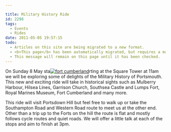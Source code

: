 ```yaml
---

title: Military History Ride
id: 2298
tags:
  - Events
  - Rides
date: 2011-05-05 19:57:15
todo:
  - Articles on this site are being migrated to a new format.
  - <b>This page</b> has been automatically migrated, but requires a manual check-&amp;-tune to ensure the format and links all work as expected.
  - This message will remain on this page until it has been checked.
---
```


On Sunday 8 May sta[![fort cumberland](http://www.pompeybug.co.uk/wp-content/uploads/2011/05/fort-cumberland1-150x80.jpg)](http://www.pompeybug.co.uk/2011/05/military-history-ride/fort-cumberland-2/)rting at the Square Tower at 11am we will be exploring some of delights of the Military History of Portsmouth. This new and exciting ride will take in historical sights such as Mulberry Harbour, Hilsea Lines, Garrison Church, Southsea Castle and Lumps Fort, Royal Marines Museum, Fort Cumberland and many more.

This ride will visit Portsdown Hill but feel free to walk up or take the Southampton Road and Western Road route to meet us at the other end. Other than a trip up to the Forts on the hill the route is flat and mostly follows cycle routes and quiet roads. We will offer a little talk at each of the stops and aim to finish at 3pm.